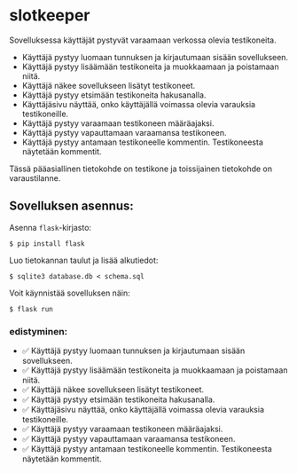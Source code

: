 # slotkeeper

Sovelluksessa käyttäjät pystyvät varaamaan verkossa olevia testikoneita.

- Käyttäjä pystyy luomaan tunnuksen ja kirjautumaan sisään sovellukseen.
- Käyttäjä pystyy lisäämään testikoneita ja muokkaamaan ja poistamaan niitä.
- Käyttäjä näkee sovellukseen lisätyt testikoneet.
- Käyttäjä pystyy etsimään testikoneita hakusanalla.
- Käyttäjäsivu näyttää, onko käyttäjällä voimassa olevia varauksia testikoneille.
- Käyttäjä pystyy varaamaan testikoneen määräajaksi.
- Käyttäjä pystyy vapauttamaan varaamansa testikoneen.
- Käyttäjä pystyy antamaan testikoneelle kommentin. Testikoneesta näytetään kommentit.

Tässä pääasiallinen tietokohde on testikone ja toissijainen tietokohde on varaustilanne.


## Sovelluksen asennus:
Asenna `flask`-kirjasto:

```
$ pip install flask
```

Luo tietokannan taulut ja lisää alkutiedot:

```
$ sqlite3 database.db < schema.sql
```

Voit käynnistää sovelluksen näin:

```
$ flask run
```


### edistyminen:

- ✅ Käyttäjä pystyy luomaan tunnuksen ja kirjautumaan sisään sovellukseen.
- ✅ Käyttäjä pystyy lisäämään testikoneita ja muokkaamaan ja poistamaan niitä.
- ✅ Käyttäjä näkee sovellukseen lisätyt testikoneet.
- ✅ Käyttäjä pystyy etsimään testikoneita hakusanalla.
- ✅ Käyttäjäsivu näyttää, onko käyttäjällä voimassa olevia varauksia testikoneille.
- ✅ Käyttäjä pystyy varaamaan testikoneen määräajaksi.
- ✅ Käyttäjä pystyy vapauttamaan varaamansa testikoneen.
- ✅ Käyttäjä pystyy antamaan testikoneelle kommentin. Testikoneesta näytetään kommentit.
